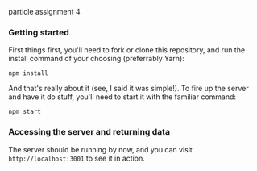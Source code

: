 particle assignment 4

### Getting started

First things first, you'll need to fork or clone this repository, and run the install command of your choosing (preferrably Yarn):

```
npm install
```

And that's really about it (see, I said it was simple!). To fire up the server and have it do stuff, you'll need to start it with the familiar command:

```
npm start
```

### Accessing the server and returning data

The server should be running by now, and you can visit `http://localhost:3001` to see it in action.
